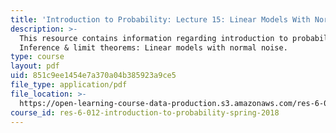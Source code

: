```yaml
---
title: 'Introduction to Probability: Lecture 15: Linear Models With Normal Noise'
description: >-
  This resource contains information regarding introduction to probability:
  Inference & limit theorems: Linear models with normal noise.
type: course
layout: pdf
uid: 851c9ee1454e7a370a04b385923a9ce5
file_type: application/pdf
file_location: >-
  https://open-learning-course-data-production.s3.amazonaws.com/res-6-012-introduction-to-probability-spring-2018/851c9ee1454e7a370a04b385923a9ce5_MITRES_6_012S18_L15AS.pdf
course_id: res-6-012-introduction-to-probability-spring-2018
---
```

